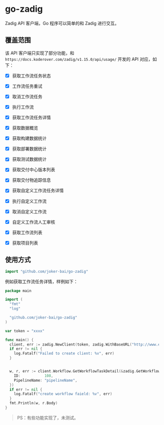 # go-zadig

Zadig API 客户端，Go 程序可以简单的和 Zadig 进行交互。

## 覆盖范围

该 API 客户端只实现了部分功能，和 `https://docs.koderover.com/zadig/v1.15.0/api/usage/` 开发的 API 对应，如下：

- [x] 获取工作流任务状态
- [x] 工作流任务重试
- [x] 取消工作流任务
- [x] 执行工作流
- [x] 获取工作流任务详情
- [x] 获取数据概览
- [x] 获取构建数据统计
- [x] 获取部署数据统计
- [x] 获取测试数据统计
- [x] 获取交付中心版本列表
- [x] 获取交付物追踪信息
- [x] 获取自定义工作流任务详情
- [x] 执行自定义工作流
- [x] 取消自定义工作流
- [x] 自定义工作流人工审核

- [x] 获取工作流列表
- [x] 获取项目列表
## 使用方式

```go
import "github.com/joker-bai/go-zadig"
```

例如获取工作流任务详情，样例如下：

```go
package main

import (
  "fmt"
  "log"

  "github.com/joker-bai/go-zadig"
)

var token = "xxxx"

func main() {
  client, err := zadig.NewClient(token, zadig.WithBaseURL("http://www.example.com/"))
  if err != nil {
    log.Fatalf("Failed to create client: %v", err)
  }


  w, r, err := client.Workflow.GetWorkflowTaskDetail(&zadig.GetWorkflowTaskDetailOptions{
    ID:           108,
    PipelineName: "pipelineName",
  })
  if err != nil {
    log.Fatalf("create workflow faield: %v", err)
  }
  fmt.Println(w, r.Body)
}
```

> PS：有些功能实现了，未测试。
